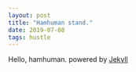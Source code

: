 ```yaml
---
layout: post
title: "Hamhuman stand."
date: 2019-07-08
tags: hustle
---
```

Hello, hamhuman.
powered by [Jekyll](http://jekyllrb.com)
